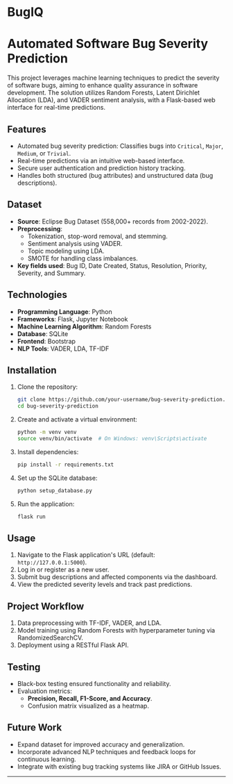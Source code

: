 # BugIQ
# Automated Software Bug Severity Prediction

This project leverages machine learning techniques to predict the severity of software bugs, aiming to enhance quality assurance in software development. The solution utilizes Random Forests, Latent Dirichlet Allocation (LDA), and VADER sentiment analysis, with a Flask-based web interface for real-time predictions.

## Features
- Automated bug severity prediction: Classifies bugs into `Critical`, `Major`, `Medium`, or `Trivial`.
- Real-time predictions via an intuitive web-based interface.
- Secure user authentication and prediction history tracking.
- Handles both structured (bug attributes) and unstructured data (bug descriptions).

## Dataset
- **Source**: Eclipse Bug Dataset (558,000+ records from 2002-2022).
- **Preprocessing**:
  - Tokenization, stop-word removal, and stemming.
  - Sentiment analysis using VADER.
  - Topic modeling using LDA.
  - SMOTE for handling class imbalances.
- **Key fields used**: Bug ID, Date Created, Status, Resolution, Priority, Severity, and Summary.

## Technologies
- **Programming Language**: Python
- **Frameworks**: Flask, Jupyter Notebook
- **Machine Learning Algorithm**: Random Forests
- **Database**: SQLite
- **Frontend**: Bootstrap
- **NLP Tools**: VADER, LDA, TF-IDF

## Installation
1. Clone the repository:
   ```bash
   git clone https://github.com/your-username/bug-severity-prediction.git
   cd bug-severity-prediction
   ```
2. Create and activate a virtual environment:
   ```bash
   python -m venv venv
   source venv/bin/activate  # On Windows: venv\Scripts\activate
   ```
3. Install dependencies:
   ```bash
   pip install -r requirements.txt
   ```
4. Set up the SQLite database:
   ```bash
   python setup_database.py
   ```
5. Run the application:
   ```bash
   flask run
   ```

## Usage
1. Navigate to the Flask application's URL (default: `http://127.0.0.1:5000`).
2. Log in or register as a new user.
3. Submit bug descriptions and affected components via the dashboard.
4. View the predicted severity levels and track past predictions.

## Project Workflow
1. Data preprocessing with TF-IDF, VADER, and LDA.
2. Model training using Random Forests with hyperparameter tuning via RandomizedSearchCV.
3. Deployment using a RESTful Flask API.

## Testing
- Black-box testing ensured functionality and reliability.
- Evaluation metrics:
  - **Precision, Recall, F1-Score, and Accuracy**.
  - Confusion matrix visualized as a heatmap.

## Future Work
- Expand dataset for improved accuracy and generalization.
- Incorporate advanced NLP techniques and feedback loops for continuous learning.
- Integrate with existing bug tracking systems like JIRA or GitHub Issues.

---



